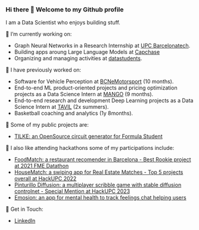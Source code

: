 ### Hi there 👋 Welcome to my Github profile

I am a Data Scientist who enjoys building stuff.

🔭 I’m currently working on:
* Graph Neural Networks in a Research Internship at [UPC Barcelonatech](https://www.upc.edu/ca).
* Building apps aroung Large Language Models at [Capchase](https://www.capchase.com/)
* Organizing and managing activities at [datastudents](https://linktr.ee/datastudents).

🙌 I have previously worked on:
* Software for Vehicle Perception at [BCNeMotorsport](https://bcnemotorsport.upc.edu/home/) (10 months).
* End-to-end ML product-oriented projects and pricing optimization projects as a Data Science Intern at [MANGO](https://shop.mango.com/es) (9 months).
* End-to-end research and development Deep Learning projects as a Data Science Intern at [TAVIL](https://tavil.com/es/) (2x summers).
* Basketball coaching and analytics (1y 8months).

🌳 Some of my public projects are:
* [TILKE: an OpenSource circuit generator for Formula Student](https://github.com/puigde/TILKE)

👾 I also like attending hackathons some of my participations include:
* [FoodMatch: a restaurant recomender in Barcelona - Best Rookie project at 2021 FME Datathon](https://github.com/puigde/Foodmatch)
* [HouseMatch: a swiping app for Real Estate Matches - Top 5 projects overall at HackUPC 2022](https://github.com/puigde/Housematch-HackUPC2022-restb.ai_challenge)
* [Pinturillo Diffusion: a multiplayer scribble game with stable diffusion controlnet - Special Mention at HackUPC 2023](https://github.com/puigde/pinturillo-diffusion)
* [Emosion: an app for mental health to track feelings chat helping users](https://github.com/puigde/Junction-2022)

🙌 Get in Touch:
* [LinkedIn](https://www.linkedin.com/in/polpuigdemont/)
